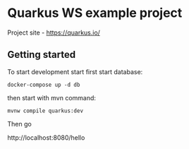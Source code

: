 # Quarkus WS example project

Project site - https://quarkus.io/

## Getting started

To start development start first start database:

```shell script
docker-compose up -d db
```

then start with mvn command:

```shell script
mvnw compile quarkus:dev
```

Then go 

http://localhost:8080/hello

